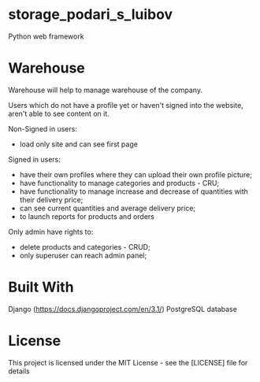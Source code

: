 # storage_podari_s_luibov
Python web framework

# Warehouse

Warehouse will help to manage warehouse of the company.

Users which do not have a profile yet or haven't signed into the website, aren't able to see content on it.

Non-Signed in users:
- load only site and can see first page

Signed in users:
- have their own profiles where they can upload their own profile picture;
- have functionality to manage categories and products - CRU;
- have functionality to manage increase and decrease of quantities with their delivery price;
- can see current quantities and average delivery price;
- to launch reports for products and orders

Only admin have rights to:
- delete products and categories - CRUD;
- only superuser can reach admin panel;


# Built With
Django (https://docs.djangoproject.com/en/3.1/)
PostgreSQL database

# License
This project is licensed under the MIT License - see the [LICENSE] file for details